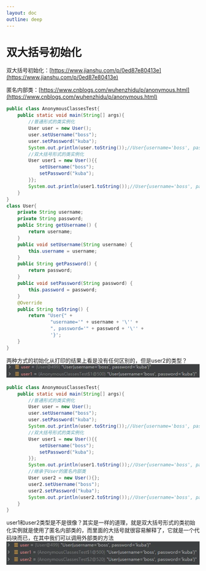 ```yaml
---
layout: doc
outline: deep
---
```


# 双大括号初始化

双大括号初始化：[https://www.jianshu.com/p/0ed87e80413e](https://www.jianshu.com/p/0ed87e80413e)

匿名内部类：[https://www.cnblogs.com/wuhenzhidu/p/anonymous.html](https://www.cnblogs.com/wuhenzhidu/p/anonymous.html)

```java
public class AnonymousClassesTest{
	public static void main(String[] args){
        //普通形式的类实例化
    	User user = new User();
        user.setUsername("boss");
        user.setPassword("kuba");
        System.out.println(user.toString());//User{username='boss', password='kuba'}
        //双大括号形式的类实例化
        User user1 = new User(){{
            setUsername("boss");
            setPassword("kuba");
        }};
        System.out.println(user1.toString());//User{username='boss', password='kuba'}
    }
}
class User{
	private String username;
    private String password;
    public String getUsername() {
        return username;
    }
    public void setUsername(String username) {
        this.username = username;
    }
    public String getPassword() {
        return password;
    }
    public void setPassword(String password) {
        this.password = password;
    }
    @Override
    public String toString() {
        return "User{" +
                "username='" + username + '\'' +
                ", password='" + password + '\'' +
                '}';
    }
}
```

两种方式的初始化从打印的结果上看是没有任何区别的，但是user2的类型？
![image.png](images/double-brace-init/double-brace-init-1.png)

```java
public class AnonymousClassesTest{
	public static void main(String[] args){
        //普通形式的类实例化
    	User user = new User();
        user.setUsername("boss");
        user.setPassword("kuba");
        System.out.println(user.toString());//User{username='boss', password='kuba'}
        //双大括号形式的类实例化
        User user1 = new User(){{
            setUsername("boss");
            setPassword("kuba");
        }};
        System.out.println(user1.toString());//User{username='boss', password='kuba'}
        //继承于User的匿名内部类
        User user2 = new User(){};
        user2.setUsername("boss");
        user2.setPassword("kuba");
        System.out.println(user2.toString());//User{username='boss', password='kuba'}
    }
}
```

user1和user2类型是不是很像？其实是一样的道理，就是双大括号形式的类初始化实例就是使用了匿名内部类的，而里面的大括号就很容易解释了，它就是一个代码块而已，在其中我们可以调用外部类的方法
![image.png](images/double-brace-init/double-brace-init-2.png)
